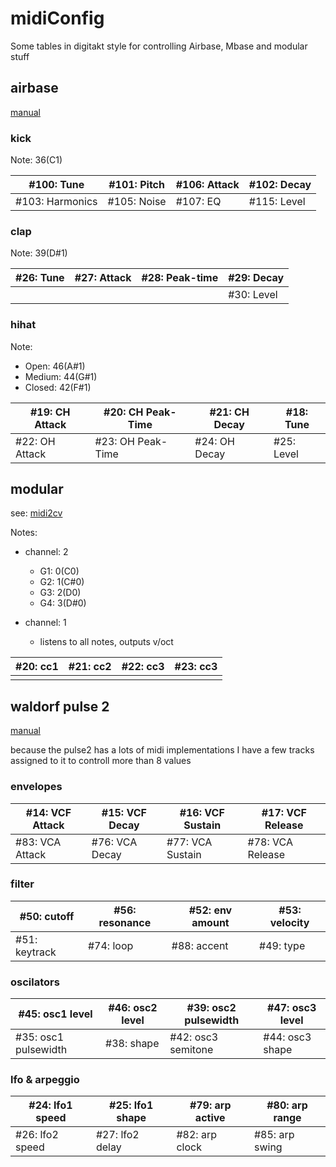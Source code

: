 # midiConfig
Some tables in digitakt style for controlling Airbase, Mbase and modular stuff

## airbase

[manual](https://www.jomox.de/upload/manuals/AirBase99_D.pdf)

### kick

Note: 36(C1)

| #100: Tune      | #101: Pitch | #106: Attack | #102: Decay |
| ------------------- | --------------- | ---------------- | --------------- |
| #103: Harmonics | #105: Noise | #107: EQ     | #115: Level |

### clap

Note: 39(D#1)

| #26: Tune | #27: Attack | #28: Peak-time | #29: Decay |
| ------------- | --------------- | ------------------ | -------------- |
|               |                 |                    | #30: Level |

### hihat

Note:

- Open: 46(A#1)
- Medium: 44(G#1)
- Closed: 42(F#1)

| #19: CH Attack | #20: CH Peak-Time | #21: CH Decay | #18: Tune  |
| ------------------ | --------------------- | ----------------- | -------------- |
| #22: OH Attack | #23: OH Peak-Time | #24: OH Decay | #25: Level |



## modular

see: [midi2cv](https://github.com/ljurk/midi2cv)

Notes:

- channel: 2

  - G1: 0(C0)
  - G2: 1(C#0)
  - G3: 2(D0)
  - G4: 3(D#0)

- channel: 1

  - listens to all notes, outputs v/oct



| #20: cc1 | #21: cc2 | #22: cc3 | #23: cc3 |
| ------------ | ------------ | ------------ | ------------ |
|              |              |              |              |



## waldorf pulse 2

[manual](https://support.waldorfmusic.com/files/Pulse%202/Manuals/Pulse_2_Handbuch.pdf)

because the pulse2 has a lots of midi implementations I have a few tracks assigned to it to controll more than 8 values

### envelopes

| #14: VCF Attack | #15: VCF Decay | #16: VCF Sustain | #17: VCF Release |
| ------------------- | ------------------ | -------------------- | -------------------- |
| #83: VCA Attack | #76: VCA Decay | #77: VCA Sustain | #78: VCA Release |

### filter

| #50: cutoff   | #56: resonance | #52: env amount | #53: velocity |
| ----------------- | ------------------ | ------------------- | ----------------- |
| #51: keytrack | #74: loop      | #88: accent     | #49: type     |

### oscilators

| #45: osc1 level      | #46: osc2 level | #39: osc2 pulsewidth | #47: osc3 level |
| ------------------------ | ------------------- | ------------------------ | ------------------- |
| #35: osc1 pulsewidth | #38: shape      | #42: osc3 semitone   | #44: osc3 shape |

### lfo & arpeggio

| #24: lfo1 speed | #25: lfo1 shape | #79: arp active | #80: arp range |
| ------------------- | ------------------- | ------------------- | ------------------ |
| #26: lfo2 speed | #27: lfo2 delay | #82: arp clock  | #85: arp swing |

